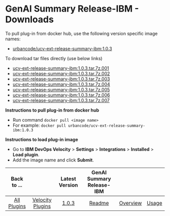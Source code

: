 # GenAI Summary Release-IBM - Downloads

To pull plug-in from docker hub, use the following version specific image names:

- [urbancode/ucv-ext-release-summary-ibm:1.0.3](https://hub.docker.com/r/urbancode/ucv-ext-release-summary-ibm/tags)

To download tar files directly (use below links)
 - [ucv-ext-release-summary-ibm:1.0.3.tar.7z.001](https://raw.githubusercontent.com/UrbanCode/IBM-UCV-PLUGINS/main/files/ucv-ext-release-summary-ibm/ucv-ext-release-summary-ibm:1.0.3.tar.7z.001)
 - [ucv-ext-release-summary-ibm:1.0.3.tar.7z.002](https://raw.githubusercontent.com/UrbanCode/IBM-UCV-PLUGINS/main/files/ucv-ext-release-summary-ibm/ucv-ext-release-summary-ibm:1.0.3.tar.7z.002)
 - [ucv-ext-release-summary-ibm:1.0.3.tar.7z.003](https://raw.githubusercontent.com/UrbanCode/IBM-UCV-PLUGINS/main/files/ucv-ext-release-summary-ibm/ucv-ext-release-summary-ibm:1.0.3.tar.7z.003)
 - [ucv-ext-release-summary-ibm:1.0.3.tar.7z.004](https://raw.githubusercontent.com/UrbanCode/IBM-UCV-PLUGINS/main/files/ucv-ext-release-summary-ibm/ucv-ext-release-summary-ibm:1.0.3.tar.7z.004)
 - [ucv-ext-release-summary-ibm:1.0.3.tar.7z.005](https://raw.githubusercontent.com/UrbanCode/IBM-UCV-PLUGINS/main/files/ucv-ext-release-summary-ibm/ucv-ext-release-summary-ibm:1.0.3.tar.7z.005)
 - [ucv-ext-release-summary-ibm:1.0.3.tar.7z.006](https://raw.githubusercontent.com/UrbanCode/IBM-UCV-PLUGINS/main/files/ucv-ext-release-summary-ibm/ucv-ext-release-summary-ibm:1.0.3.tar.7z.006)
 - [ucv-ext-release-summary-ibm:1.0.3.tar.7z.007](https://raw.githubusercontent.com/UrbanCode/IBM-UCV-PLUGINS/main/files/ucv-ext-release-summary-ibm/ucv-ext-release-summary-ibm:1.0.3.tar.7z.007)


**Instructions to pull plug-in from docker hub**
- Run command ```docker pull <image name>```
- For example: ```docker pull urbancode/ucv-ext-release-summary-ibm:1.0.3```

**Instructions to load plug-in image**
- Go to **IBM DevOps Velocity** > **Settings** > **Integrations** > **Installed** > **Load plugin**.
- Add the image name and click **Submit**.

|Back to ...||Latest Version|GenAI Summary Release-IBM |||
| :---: | :---: | :---: | :---: | :---: | :---: |
|[All Plugins](../../index.md)|[Velocity Plugins](../README.md)|[1.0.3](https://hub.docker.com/r/urbancode/ucv-ext-release-summary-ibm/tags)|[Readme](README.md)|[Overview](overview.md)|[Usage](usage.md)|
